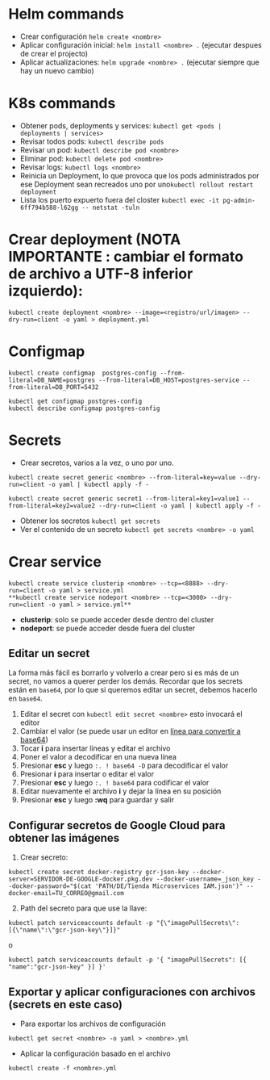 # Helm commands

* Crear configuración `helm create <nombre>` 
* Aplicar configuración inicial: `helm install <nombre> .` (ejecutar despues de crear el projecto)
* Aplicar actualizaciones: `helm upgrade <nombre> .` (ejecutar siempre que hay un nuevo cambio)

# K8s commands

* Obtener pods, deployments y services: `kubectl get <pods | deployments | services>`
* Revisar todos pods: `kubectl describe pods`
* Revisar un pod: `kubectl describe pod <nombre>`
* Eliminar pod: `kubectl delete pod <nombre>`
* Revisar logs: `kubectl logs <nombre>`
* Reinicia un Deployment, lo que provoca que los pods administrados por ese Deployment sean recreados uno por uno`kubectl rollout restart deployment`
* Lista los puerto expuerto fuera del closter  `kubectl exec -it pg-admin-6ff794b588-l62gg -- netstat -tuln`


# Crear deployment (NOTA IMPORTANTE : cambiar el formato de archivo a UTF-8 inferior izquierdo):
```
kubectl create deployment <nombre> --image=<registro/url/imagen> --dry-run=client -o yaml > deployment.yml
```

# Configmap
```
kubectl create configmap  postgres-config --from-literal=DB_NAME=postgres --from-literal=DB_HOST=postgres-service --from-literal=DB_PORT=5432
```
```
kubectl get configmap postgres-config
kubectl describe configmap postgres-config

```


# Secrets

* Crear secretos, varios a la vez, o uno por uno.
```
kubectl create secret generic <nombre> --from-literal=key=value --dry-run=client -o yaml | kubectl apply -f -

kubectl create secret generic secret1 --from-literal=key1=value1 --from-literal=key2=value2 --dry-run=client -o yaml | kubectl apply -f -
```
* Obtener los secretos `kubectl get secrets`
* Ver el contenido de un secreto `kubectl get secrets <nombre> -o yaml`

# Crear service
```
kubectl create service clusterip <nombre> --tcp=<8888> --dry-run=client -o yaml > service.yml 
**kubectl create service nodeport <nombre> --tcp=<3000> --dry-run=client -o yaml > service.yml**
```
* **clusterip**: solo se puede acceder desde dentro del cluster
* **nodeport**: se puede acceder desde fuera del cluster



## Editar un secret
La forma más fácil es borrarlo y volverlo a crear pero si es más de un secret, no vamos a querer perder los demás.
Recordar que los secrets están en `base64`, por lo que si queremos editar un secret, debemos hacerlo en `base64`.

1. Editar el secret con `kubectl edit secret <nombre>` esto invocará el editor
2. Cambiar el valor (se puede usar un editor en [línea para convertir a base64](https://www.rapidtables.com/web/tools/base64-decode.html))
3. Tocar **i** para insertar líneas y editar el archivo
4. Poner el valor a decodificar en una nueva línea
5. Presionar **esc** y luego `:. ! base64 -D` para decodificar el valor
6. Presionar **i** para insertar o editar el valor
7. Presionar **esc** y luego `:. ! base64` para codificar el valor
8. Editar nuevamente el archivo **i** y dejar la línea en su posición
9. Presionar **esc** y luego **:wq** para guardar y salir



## Configurar secretos de Google Cloud para obtener las imágenes

1. Crear secreto:
```
kubectl create secret docker-registry gcr-json-key --docker-server=SERVIDOR-DE-GOOGLE-docker.pkg.dev --docker-username=_json_key --docker-password="$(cat 'PATH/DE/Tienda Microservices IAM.json')" --docker-email=TU_CORREO@gmail.com
```

2. Path del secreto para que use la llave:
```
kubectl patch serviceaccounts default -p "{\"imagePullSecrets\": [{\"name\":\"gcr-json-key\"}]}"
```
o
```
kubectl patch serviceaccounts default -p '{ "imagePullSecrets": [{ "name":"gcr-json-key" }] }'
```


## Exportar y aplicar configuraciones con archivos (secrets en este caso)
* Para exportar los archivos de configuración

```
kubectl get secret <nombre> -o yaml > <nombre>.yml
```

* Aplicar la configuración basado en el archivo
```
kubectl create -f <nombre>.yml
```

